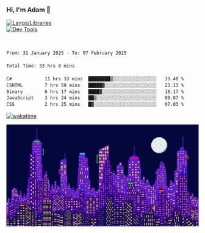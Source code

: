 ### Hi, I'm Adam 👋

[![Langs/Libraries](https://skillicons.dev/icons?i=cs,dotnet,js,css,html,sass,ts,jquery,bootstrap)](https://skillicons.dev)
<br/>
[![Dev Tools](https://skillicons.dev/icons?i=git,github,githubactions,visualstudio)](https://skillicons.dev)

<br/>

<!--START_SECTION:waka-->

```txt
From: 31 January 2025 - To: 07 February 2025

Total Time: 33 hrs 8 mins

C#            11 hrs 33 mins  ████████▒░░░░░░░░░░░░░░░░   33.40 %
CSHTML        7 hrs 59 mins   █████▓░░░░░░░░░░░░░░░░░░░   23.13 %
Binary        6 hrs 17 mins   ████▓░░░░░░░░░░░░░░░░░░░░   18.17 %
JavaScript    3 hrs 24 mins   ██▒░░░░░░░░░░░░░░░░░░░░░░   09.87 %
CSS           2 hrs 25 mins   █▓░░░░░░░░░░░░░░░░░░░░░░░   07.03 %
```

<!--END_SECTION:waka-->

[![wakatime](https://wakatime.com/badge/user/2234bda2-efd3-47c5-8724-79108edfe9aa.svg)](https://wakatime.com/@2234bda2-efd3-47c5-8724-79108edfe9aa)

![Pixelated city at night](./media/city.gif)

